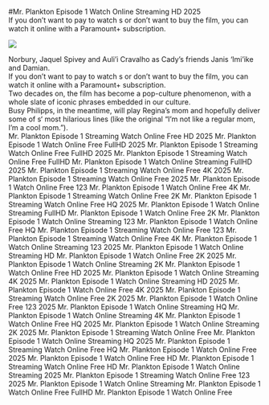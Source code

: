#Mr. Plankton Episode 1 Watch Online Streaming HD 2025  
If you don’t want to pay to watch s or don’t want to buy the film, you can watch it online with a Paramount+ subscription.  
  
[![](https://i.imgur.com/qSNzIqt.png)](https://movie.rssnews.media/FBXJxPG.php)  
  
Norbury, Jaquel Spivey and Auli’i Cravalho as Cady’s friends Janis ‘Imi’ike and Damian.  
If you don’t want to pay to watch s or don’t want to buy the film, you can watch it online with a Paramount+ subscription.  
Two decades on, the film has become a pop-culture phenomenon, with a whole slate of iconic phrases embedded in our culture.  
Busy Philipps, in the meantime, will play Regina’s mom and hopefully deliver some of s‘ most hilarious lines (like the original “I’m not like a regular mom, I’m a cool mom.”).  
Mr. Plankton Episode 1 Streaming Watch Online Free HD 2025
Mr. Plankton Episode 1 Watch Online Free FullHD 2025
Mr. Plankton Episode 1 Streaming Watch Online Free FullHD 2025
Mr. Plankton Episode 1 Streaming Watch Online Free FullHD
Mr. Plankton Episode 1 Watch Online Streaming FullHD 2025
Mr. Plankton Episode 1 Streaming Watch Online Free 4K 2025
Mr. Plankton Episode 1 Streaming Watch Online Free 2025
Mr. Plankton Episode 1 Watch Online Free 123
Mr. Plankton Episode 1 Watch Online Free 4K
Mr. Plankton Episode 1 Streaming Watch Online Free 2K
Mr. Plankton Episode 1 Streaming Watch Online Free HQ 2025
Mr. Plankton Episode 1 Watch Online Streaming FullHD
Mr. Plankton Episode 1 Watch Online Free 2K
Mr. Plankton Episode 1 Watch Online Streaming 123
Mr. Plankton Episode 1 Watch Online Free HQ
Mr. Plankton Episode 1 Streaming Watch Online Free 123
Mr. Plankton Episode 1 Streaming Watch Online Free 4K
Mr. Plankton Episode 1 Watch Online Streaming 123 2025
Mr. Plankton Episode 1 Watch Online Streaming HD
Mr. Plankton Episode 1 Watch Online Free 2K 2025
Mr. Plankton Episode 1 Watch Online Streaming 2K
Mr. Plankton Episode 1 Watch Online Free HD 2025
Mr. Plankton Episode 1 Watch Online Streaming 4K 2025
Mr. Plankton Episode 1 Watch Online Streaming HD 2025
Mr. Plankton Episode 1 Watch Online Free 4K 2025
Mr. Plankton Episode 1 Streaming Watch Online Free 2K 2025
Mr. Plankton Episode 1 Watch Online Free 123 2025
Mr. Plankton Episode 1 Watch Online Streaming HQ
Mr. Plankton Episode 1 Watch Online Streaming 4K
Mr. Plankton Episode 1 Watch Online Free HQ 2025
Mr. Plankton Episode 1 Watch Online Streaming 2K 2025
Mr. Plankton Episode 1 Streaming Watch Online Free
Mr. Plankton Episode 1 Watch Online Streaming HQ 2025
Mr. Plankton Episode 1 Streaming Watch Online Free HQ
Mr. Plankton Episode 1 Watch Online Free 2025
Mr. Plankton Episode 1 Watch Online Free HD
Mr. Plankton Episode 1 Streaming Watch Online Free HD
Mr. Plankton Episode 1 Watch Online Streaming 2025
Mr. Plankton Episode 1 Streaming Watch Online Free 123 2025
Mr. Plankton Episode 1 Watch Online Streaming
Mr. Plankton Episode 1 Watch Online Free FullHD
Mr. Plankton Episode 1 Watch Online Free